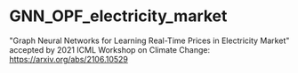 # GNN_OPF_electricity_market

"Graph Neural Networks for Learning Real-Time Prices in Electricity Market" accepted by 2021 ICML Workshop on Climate Change: https://arxiv.org/abs/2106.10529
